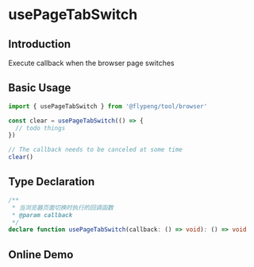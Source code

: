 # usePageTabSwitch

## Introduction

Execute callback when the browser page switches

## Basic Usage

```ts
import { usePageTabSwitch } from '@flypeng/tool/browser'

const clear = usePageTabSwitch(() => {
  // todo things
})

// The callback needs to be canceled at some time
clear()
```

## Type Declaration

```ts
/**
 * 当浏览器页面切换时执行的回调函数
 * @param callback
 */
declare function usePageTabSwitch(callback: () => void): () => void
```

## Online Demo

<preview path="./index.vue" title="usePageTabSwitch" description="Execute callback when the browser page switches"></preview>
